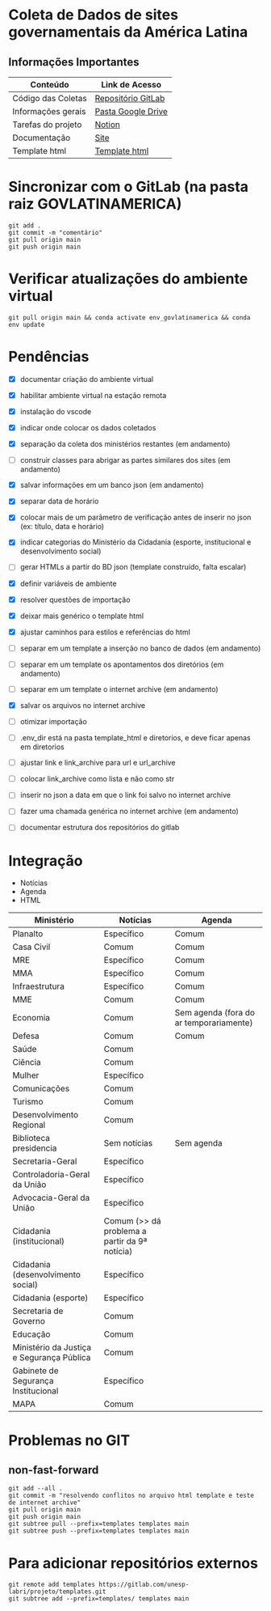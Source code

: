 # Coleta de Dados de sites governamentais da América Latina

## Informações Importantes

| Conteúdo           | Link de Acesso                                                                                     |
| ------------------ | -------------------------------------------------------------------------------------------------- |
| Código das Coletas | [Repositório GitLab](https://gitlab.com/unesp-labri/projeto/govlatinamerica)                       |
| Informações gerais | [Pasta Google Drive](https://drive.google.com/drive/u/1/folders/1_g01RcccLl2PpTupxQyCoXEJka30VXeG) |
| Tarefas do projeto | [Notion](https://www.notion.so/Projeto-GovLatinAmerica-9219a9b60ae24cb98a197f7bdab42209)           |
| Documentação       | [Site](https://apoio.labriunesp.org/docs/projetos/dados/gov-latin-america/intro/)                  |
| Template html      | [Template html](https://gitlab.com/unesp-labri/projeto/template-html)                              |


# Sincronizar com o GitLab (na pasta raiz GOVLATINAMERICA)

```
git add .
git commit -m "comentário"
git pull origin main
git push origin main
```

# Verificar atualizações do ambiente virtual

```
git pull origin main && conda activate env_govlatinamerica && conda env update
```

# Pendências

- [x] documentar criação do ambiente virtual 
- [x] habilitar ambiente virtual na estação remota 
- [x] instalação do vscode 
- [x] indicar onde colocar os dados coletados 
- [x] separação da coleta dos ministérios restantes (em andamento)
- [ ] construir classes para abrigar as partes similares dos sites (em andamento)
- [x] salvar informações em um banco json (em andamento)
- [x] separar data de horário
- [x] colocar mais de um parâmetro de verificação antes de inserir no json (ex: título, data e horário)
- [x] indicar categorias do Ministério da Cidadania (esporte, institucional e desenvolvimento social)
- [ ] gerar HTMLs a partir do BD json (template construído, falta escalar)
- [x] definir variáveis de ambiente 
- [x] resolver questões de importação
- [x] deixar mais genérico o template html
- [x] ajustar caminhos para estilos e referências do html
- [ ] separar em um template a inserção no banco de dados (em andamento)
- [ ] separar em um template os apontamentos dos diretórios (em andamento)
- [ ] separar em um template o internet archive (em andamento)
- [x] salvar os arquivos no internet archive 
- [ ] otimizar importação 
- [ ] .env_dir está na pasta template_html e diretorios, e deve ficar apenas em diretorios
- [ ] ajustar link e link_archive para url e url_archive
- [ ] colocar link_archive como lista e não como str
- [ ] inserir no json a data em que o link foi salvo no internet archive
- [ ] fazer uma chamada genérica no internet archive (em andamento)
- [ ] documentar estrutura dos repositórios do gitlab


# Integração 

- Notícias
- Agenda
- HTML

|Ministério|Notícias|Agenda|
|----------|--------|------|
|Planalto  | Específico |  Comum    |
|Casa Civil| Comum | Comum |
|MRE| Específico | Comum |
|MMA| Específico | Comum |
|Infraestrutura| Específico | Comum |
|MME| Comum | Comum |
|Economia| Comum | Sem agenda (fora do ar temporariamente) |
|Defesa| Comum | Comum |
|Saúde| Comum | |
|Ciência| Comum | |
|Mulher| Específico | |
|Comunicações| Comum | |
|Turismo| Comum | |
|Desenvolvimento Regional| Comum | |
|Biblioteca presidencia| Sem notícias | Sem agenda |
|Secretaria-Geral| Específico | |
|Controladoria-Geral da União| Específico | |
|Advocacia-Geral da União| Específico | |
|Cidadania (institucional)| Comum (>> dá problema a partir da 9ª notícia) | |  
|Cidadania (desenvolvimento social)| Específico | |
|Cidadania (esporte)| Específico | |
|Secretaria de Governo| Comum | |
|Educação| Comum | |
|Ministério da Justiça e Segurança Pública| Comum | |
|Gabinete de Segurança Institucional| Específico | |
|MAPA| Comum | |

# Problemas no GIT

## non-fast-forward

```
git add --all .
git commit -m "resolvendo conflitos no arquivo html template e teste de internet archive"
git pull origin main
git push origin main
git subtree pull --prefix=templates templates main
git subtree push --prefix=templates templates main

``` 

# Para adicionar repositórios externos

```
git remote add templates https://gitlab.com/unesp-labri/projeto/templates.git
git subtree add --prefix=templates/ templates main

```